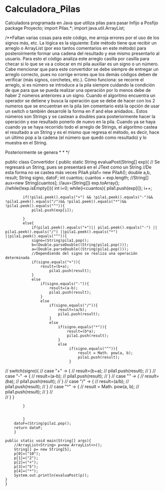 # Calculadora_Pilas
Calculadora programada en Java que utiliza pilas para pasar Infijo a Posfijo
package Proyecto;
import Pilas.*;
import java.util.ArrayList;

/**Faltan varias cosas para este código, me arroja errores por el uso de los signos más, etc.
La lógica es la siguiente: Este método tiene que recibir un arreglo o ArrayList (por eso tantos comentarios en este método) para posteroirmente formar una cadena del resultado y ese mismo presentarlo al usuario. Para esto el código analiza este arreglo casilla por casilla para checar si lo que se va a colocar en mi pila auxiliar es un signo o un número. Cabe mencionar que para este convertidor se debe siempre de entregar un arreglo correcto, pues no corrige errores que los demás códigos deben de verificar (más signos, corchetes, etc.).
Cómo funciona: se recorre el arreglo, si es número se introduce a la pila siempre cuidando la condición de que para que se pueda realizar una operación por lo menos debe de haber 2 números anteriores a un signo. Cuando el algoritmo encuentra un operador se detiene y busca la operación que se debe de hacer con los 2 numeros que se encuentran en la pila (en comentario está la opción de usar un switch o también desarrolé la forma en if and else anidados.. Estos números son Strings y se castean a doubles para posteriormente hacer la operación y ese resultado ponerlo de nuevo en la pila. Cuando ya se haya cuando ya se haya recorrido todo el arreglo de Strings, el algoritmo castea el resultado a un String y es el mismo que regresa el método, es decir, hace un último pop a la cadena (el número que quedó como resultado) y lo muestra en el String.

Posteriormente se genera
 *
 * 
 */
 
 
public class Convertidor {
    public static String evaluaPost(String[] exp){
        // Se regresará un String, pues se presentará en el JText como un String 
        //De esta forma no se castea más veces
        PilaA pila1= new PilaA();
        double a,b, result;
        String signo, datoF;
        int cuantos;
        cuantos = exp.length;
         //String[] aux=new String[cuantos];
         //aux=(String[]) exp.toArray();
        //while(!exp.isEmpty()){
        int i=0;
        while(i<cuantos){
            pila1.push(exp[i]);
            i++;
            
            if(!pila1.peek().equals("+") && !pila1.peek().equals("-")&& !pila1.peek().equals("/")&& !pila1.peek().equals("*")&& !pila1.peek().equals("^")){
                pila1.push(exp[i]);
                
            }
            else{
                if(pila1.peek().equals("+")|| pila1.peek().equals("-") || pila1.peek().equals("/") ||pila1.peek().equals("*") ||pila1.peek().equals("^")){
                signo=(String)pila1.pop();
                b=(Double.parseDouble((String)pila1.pop()));
                a=(Double.parseDouble((String)pila1.pop()));
                //Dependiendo del signo se realiza una operación determinada
                if(signo.equals("+")){
                    result=(b+a);
                        pila1.push(result);
                }
                else
                    if(signo.equals("-")){
                        result=(a-b);
                        pila1.push(result);
                    }
                    else 
                        if(signo.equals("/")){
                            result=(a/b);
                            pila1.push(result);
                        }
                        else 
                            if(signo.equals("*")){
                                result=(b*a);
                                pila1.push(result);
                            }
                            else
                                 if(signo.equals("^")){
                                     result = Math. pow(a, b);
                                     pila1.push(result);
                                 }
//                switch(signo){
//                    case "+" -> {
//                        result=(b+a);
//                        pila1.push(result);
//                        }
//                    case "-" -> {
//                        result=(a-b);
//                        pila1.push(result);
//                        }
//                    case "*" -> {
//                        result=(b*a);
//                        pila1.push(result);
//                        }
//                    case "/" -> {
//                        result=(a/b);
//                        pila1.push(result);
//                        }
//                    case "^" -> {
//                        result = Math. pow(a, b);
//                        pila1.push(result);
//                        }
//                        
//                }
                }
                
            }
            
                       
            }
        datoF=(String)pila1.pop();
        return datoF;
        }
    
    public static void main(String[] args){
        //ArrayList<String> p=new ArrayList<>();
        String[] p= new String[5];
        p[0]=("10");
        p[1]=("2");
        p[2]=("+");
        p[3]=("5");
        p[4]=("*");
        System.out.println(evaluaPost(p));
    }
    }

